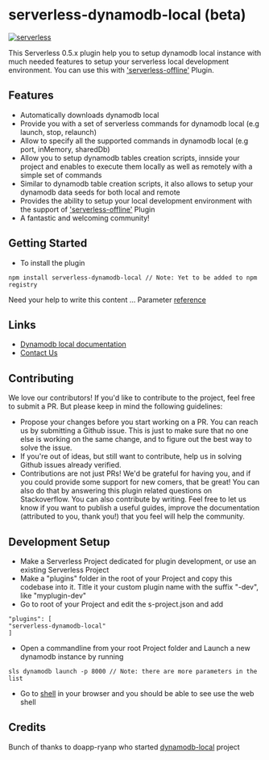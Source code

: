 serverless-dynamodb-local (beta)
=================================
[![serverless](http://public.serverless.com/badges/v3.svg)](http://www.serverless.com)

This Serverless 0.5.x plugin help you to setup dynamodb local instance with much needed features to setup your serverless local development environment.
You can use this with ['serverless-offline'](https://github.com/dherault/serverless-offline) Plugin.

## Features

* Automatically downloads dynamodb local
* Provide you with a set of serverless commands for dynamodb local (e.g launch, stop, relaunch)
* Allow to specify all the supported commands in dynamodb local (e.g port, inMemory, sharedDb)
* Allow you to setup dynamodb tables creation scripts, innside your project and enables to execute them locally as well as remotely with a simple set of commands
* Similar to dynamodb table creation scripts, it also allows to setup your dynamodb data seeds for both local and remote
* Provides the ability to setup your local development environment with the support of ['serverless-offline'](https://github.com/dherault/serverless-offline) Plugin
* A fantastic and welcoming community!

## Getting Started

* To install the plugin
```
npm install serverless-dynamodb-local // Note: Yet to be added to npm registry
```
Need your help to write this content ... Parameter [reference](http://docs.aws.amazon.com/amazondynamodb/latest/developerguide/DynamoDBLocal.html) 

## Links

* [Dynamodb local documentation](http://docs.aws.amazon.com/amazondynamodb/latest/developerguide/DynamoDBLocal.html)
* [Contact Us](mailto:ashanf@99x.lk)

## Contributing
We love our contributors! If you'd like to contribute to the project, feel free to submit a PR. But please keep in mind the following guidelines:

* Propose your changes before you start working on a PR. You can reach us by submitting a Github issue. This is just to make sure that no one else is working on the same change, and to figure out the best way to solve the issue.
* If you're out of ideas, but still want to contribute, help us in solving Github issues already verified.
* Contributions are not just PRs! We'd be grateful for having you, and if you could provide some support for new comers, that be great! You can also do that by answering this plugin related questions on Stackoverflow.
You can also contribute by writing. Feel free to let us know if you want to publish a useful guides, improve the documentation (attributed to you, thank you!) that you feel will help the community.

## Development Setup
* Make a Serverless Project dedicated for plugin development, or use an existing Serverless Project
* Make a "plugins" folder in the root of your Project and copy this codebase into it. Title it your custom plugin name with the suffix "-dev", like "myplugin-dev"
* Go to root of your Project and edit the s-project.json and add
```
"plugins": [
"serverless-dynamodb-local"
]
```
* Open a commandline from your root Project folder and Launch a new dynamodb instance by running 
```
sls dynamodb launch -p 8000 // Note: there are more parameters in the list
```
* Go to [shell](http://localhost:8000/shell) in your browser and you should be able to see use the web shell

## Credits
Bunch of thanks to doapp-ryanp who started [dynamodb-local](https://github.com/doapp-ryanp/dynamodb-local) project